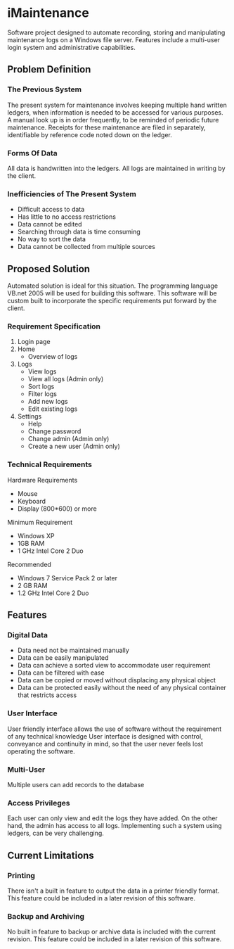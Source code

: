 # iMaintenance

Software project designed to automate recording, storing and manipulating maintenance logs on a Windows file server. Features include a multi-user login system and administrative capabilities.

## Problem Definition
### The Previous System
The present system for maintenance involves keeping multiple hand written ledgers, when information is needed to be accessed for various purposes. A manual look up is in order frequently, to be reminded of periodic future maintenance. Receipts for these maintenance are filed in separately, identifiable by reference code noted down on the ledger.

### Forms Of Data
All data is handwritten into the ledgers.
All logs are maintained in writing by the client.

### Inefficiencies of The Present System
* Difficult access to data
* Has little to no access restrictions
* Data cannot be edited
* Searching through data is time consuming
* No way to sort the data
* Data cannot be collected from multiple sources

## Proposed Solution
Automated  solution is ideal for this situation. The programming language VB.net 2005 will be used for building this software. This software will be custom built to incorporate the specific requirements put forward by the client.

### Requirement Specification
1. Login page
2. Home 
   * Overview of logs
3. Logs
    * View logs
    * View all logs (Admin only)
    * Sort logs
    * Filter logs
    * Add new logs
    * Edit existing logs
4. Settings
    * Help
    * Change password
    * Change admin (Admin only)
    * Create a new user (Admin only)

### Technical Requirements
Hardware Requirements
 * Mouse
 * Keyboard
 * Display (800*600) or more

Minimum Requirement
 * Windows XP
 * 1GB RAM
 * 1 GHz Intel Core 2 Duo

Recommended 
 * Windows 7 Service Pack 2 or later
 * 2 GB RAM
 * 1.2 GHz Intel Core 2 Duo
  
## Features
### Digital Data
* Data need not be maintained manually 
* Data can be easily manipulated
* Data can achieve a sorted view to accommodate user requirement
* Data can be filtered with ease
* Data can be copied or moved without displacing any physical object
* Data can be protected easily without the need of any physical container that restricts access

### User Interface
User friendly interface allows the use of software without the requirement of any technical knowledge
User interface is designed with control, conveyance and continuity in mind, so that the user never feels lost operating the software.

### Multi-User
Multiple users can add records to the database

### Access Privileges
Each user can only view and edit the logs they have added. On the other hand, the admin has access to all logs. Implementing such a system using ledgers, can be very challenging.


## Current Limitations
### Printing
There isn't a built in feature to output the data in a printer friendly format. This feature could be included in a later revision of this software.

### Backup and Archiving
No built in feature to backup or archive data is included with the current revision. This feature could be included in a later revision of this software.

  
  
  

